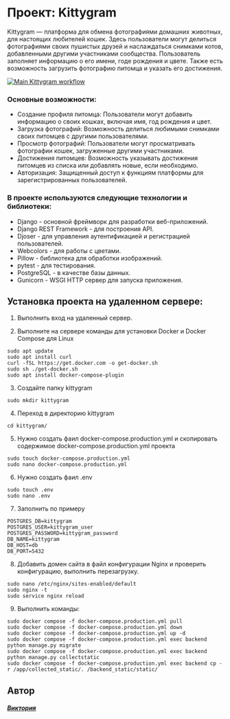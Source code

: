 #  Проект: Kittygram
Kittygram — платформа для обмена фотографиями домашних животных, для настоящих любителей кошек. Здесь пользователи могут делиться фотографиями своих пушистых друзей и наслаждаться снимками котов, добавленными другими участниками сообщества. Пользователь заполняет информацию о его имени, годе рождения и цвете. Также есть возможность загрузить фотографию питомца и указать его достижения.

[![Main Kittygram workflow](https://github.com/kostoyanskaya/kittygram_final/actions/workflows/main.yml/badge.svg?branch=main)](https://github.com/kostoyanskaya/kittygram_final/actions/workflows/main.yml)

### Основные возможности:
- Создание профиля питомца: Пользователи могут добавить информацию о своих кошках, включая имя, год рождения и цвет.
- Загрузка фотографий: Возможность делиться любимыми снимками своих питомцев с другими пользователями.
- Просмотр фотографий: Пользователи могут просматривать фотографии кошек, загруженные другими участниками.
- Достижения питомцев: Возможность указывать достижения питомцев из списка или добавлять новые, если необходимо.
- Авторизация: Защищенный доступ к функциям платформы для зарегистрированных пользователей.


### В проекте используются следующие технологии и библиотеки:

- Django - основной фреймворк для разработки веб-приложений.
- Django REST Framework - для построения API.
- Djoser - для управления аутентификацией и регистрацией пользователей.
- Webcolors - для работы с цветами.
- Pillow - библиотека для обработки изображений.
- pytest - для тестирования.
- PostgreSQL - в качестве базы данных.
- Gunicorn - WSGI HTTP сервер для запуска приложения.


## Установка проекта на удаленном сервере:

1. Выполнить вход на удаленный сервер.

2. Выполните на сервере команды для установки Docker и Docker Compose для Linux

```
sudo apt update
sudo apt install curl
curl -fSL https://get.docker.com -o get-docker.sh
sudo sh ./get-docker.sh
sudo apt install docker-compose-plugin 
```

3. Создайте папку kittygram

```
sudo mkdir kittygram
```

4. Переход в директорию kittygram

```
cd kittygram/
```

5. Нужно создать фаил docker-compose.production.yml и скопировать  содержимое 
docker-compose.production.yml проекта

```
sudo touch docker-compose.production.yml
sudo nano docker-compose.production.yml
```

6. Нужно создать фаил .env

```
sudo touch .env
sudo nano .env
```
7. Заполнить по примеру

```
POSTGRES_DB=kittygram
POSTGRES_USER=kittygram_user
POSTGRES_PASSWORD=kittygram_password
DB_NAME=kittygram
DB_HOST=db
DB_PORT=5432
```

8. Добавить домен сайта в файл конфигурации Nginx и проверить конфигурацию, выполнить перезагрузку.
```
sudo nano /etc/nginx/sites-enabled/default
sudo nginx -t
sudo service nginx reload
```

9. Выполнить команды:

```
sudo docker compose -f docker-compose.production.yml pull
sudo docker compose -f docker-compose.production.yml down
sudo docker compose -f docker-compose.production.yml up -d
sudo docker compose -f docker-compose.production.yml exec backend python manage.py migrate
sudo docker compose -f docker-compose.production.yml exec backend python manage.py collectstatic
sudo docker compose -f docker-compose.production.yml exec backend cp -r /app/collected_static/. /backend_static/static/
```


## Автор
#### [_Виктория_](https://github.com/kostoyanskaya/)
